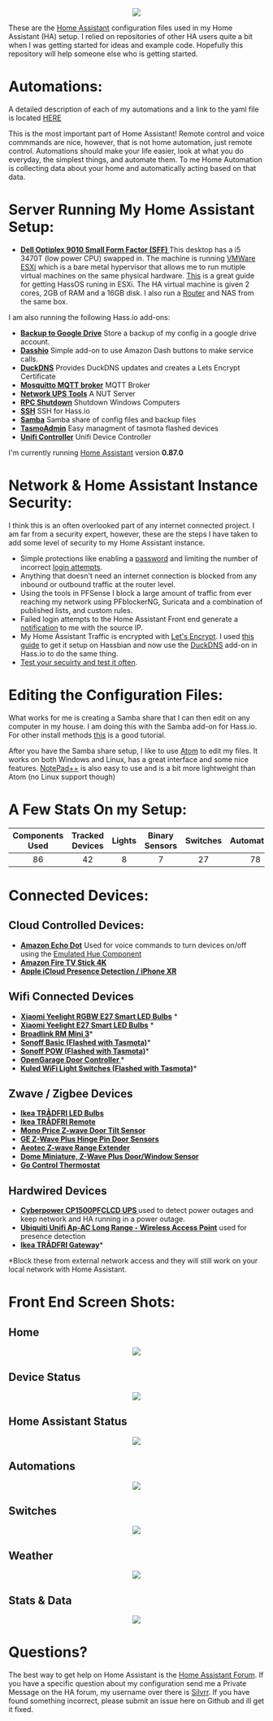 
<p align="center">
  <img src="https://github.com/home-assistant/home-assistant-assets/blob/master/loading-screen.gif">
</p>

These are the [Home Assistant](https://home-assistant.io/) configuration files used in my Home Assistant (HA) setup. I relied on repositories of other HA users quite a bit when I was getting started for ideas and example code.  Hopefully this repository will help someone else who is getting started. 

# Automations:
A detailed description of each of my automations and a link to the yaml file is located [HERE](https://github.com/SilvrrGIT/HomeAssistant/tree/master/automation#bedtime_notificationsyaml-automations)

This is the most important part of Home Assistant!  Remote control and voice commmands are nice, however, that is not home automation, just remote control.  Automations should make your life easier, look at what you do everyday, the simplest things, and automate them.  To me Home Automation is collecting data about your home and automatically acting based on that data.

# Server Running My Home Assistant Setup:
* __[Dell Optiplex 9010 Small Form Factor (SFF) ](http://i.dell.com/sites/doccontent/shared-content/data-sheets/en/Documents/Dell_OptiPlex_9010_spec_sheet.pdf)__ This desktop has a i5 3470T (low power CPU) swapped in.  The machine is running  [VMWare ESXi](https://www.vmware.com/products/esxi-and-esx.html) which is a bare metal hypervisor that allows me to run mutiple virtual machines on the same physical hardware. [This](https://blog.markdepalma.com/?p=82) is a great guide for getting HassOS runing in ESXi. The HA virtual machine is given 2 cores, 2GB of RAM and a 16GB disk. I also run a [Router](https://www.pfsense.org/) and NAS from the same box.  

I am also running the following Hass.io add-ons:

* __[Backup to Google Drive](https://github.com/samccauley/addon-hassiogooglebackup)__ Store a backup of my config in a google drive account. 
* __[Dasshio](https://github.com/theastropath/dasshio)__ Simple add-on to use Amazon Dash buttons to make service calls. 
* __[DuckDNS](www.home-assistant.io/addons/duckdns/)__ Provides DuckDNS updates and creates a Lets Encrypt Certificate
* __[Mosquitto MQTT broker](https://www.home-assistant.io/addons/mosquitto/)__ MQTT Broker
* __[Network UPS Tools](https://github.com/colindunn/hassio-addons)__ A NUT Server
* __[RPC Shutdown](https://www.home-assistant.io/addons/rpc_shutdown/)__ Shutdown Windows Computers
* __[SSH](https://www.home-assistant.io/addons/ssh/)__ SSH for Hass.io
* __[Samba](https://www.home-assistant.io/addons/samba/)__ Samba share of config files and backup files
* __[TasmoAdmin](https://github.com/hassio-addons/addon-tasmoadmin)__ Easy managment of tasmota flashed devices
* __[Unifi Controller](https://github.com/hassio-addons/addon-unifi)__ Unifi Device Controller

I'm currently running [Home Assistant](https://home-assistant.io) version __0.87.0__
# Network & Home Assistant Instance Security:
I think this is an often overlooked part of any internet connected project.  I am far from a security expert, however, these are the steps I have taken to add some level of security to my Home Assistant instance.
- Simple protections like enabling a [password](https://github.com/SilvrrGIT/HomeAssistant/blob/master/configuration.yaml#L45) and limiting the number of incorrect [login attempts](https://github.com/SilvrrGIT/HomeAssistant/blob/master/configuration.yaml#L48).
- Anything that doesn't need an internet connection is blocked from any inbound or outbound traffic at the router level. 
- Using the tools in PFSense I block a large amount of traffic from ever reaching my network using PFblockerNG, Suricata and a combination of published lists, and custom rules.
- Failed login attempts to the Home Assistant Front end generate a [notification](https://github.com/SilvrrGIT/HomeAssistant/blob/master/automation/pc_security.yaml#L23) to me with the source IP.
- My Home Assistant Traffic is encrypted with [Let's Encrypt](https://letsencrypt.org/).  I used [this guide](https://github.com/SilvrrGIT/HomeAssistant/wiki/Let's-Encrypt-Setup-(Hassbian,-Python-Virtual-Environment)) to get it setup on Hassbian and now use the [DuckDNS](www.home-assistant.io/addons/duckdns/) add-on in Hass.io to do the same thing.
- [Test your secuirty and test it often](https://community.home-assistant.io/t/test-your-security-and-test-it-often/76354).

# Editing the Configuration Files:
What works for me is creating a Samba share that I can then edit on any computer in my house.  I am doing this with the Samba add-on for Hass.io.  For other install methods [this](https://github.com/SilvrrGIT/HomeAssistant/wiki/Hassbian-Quick-Reference-Sheet#setting-up-a-samba-share) is a good tutorial. 

After you have the Samba share setup, I like to use [Atom](https://atom.io/) to edit my files.  It works on both Windows and Linux, has a great interface and some nice features. [NotePad++](https://notepad-plus-plus.org/) is also easy to use and is a bit more lightweight than Atom (no Linux support though)

# A Few Stats On my Setup:
| Components Used | Tracked Devices | Lights | Binary Sensors | Switches | Automations | Scripts | Sensors | Zwave Devices |
|:----------:|:---------------:|:------:|:--------------:|:--------:|:-----------:|:-------:|:-------:|:-------------:|
| 86         |42               |8       |7               |27        |78           |4        |133      |7              |         
# Connected Devices:

## Cloud Controlled Devices:
* __[Amazon Echo Dot](https://www.amazon.com/All-New-Amazon-Echo-Dot-Add-Alexa-To-Any-Room/dp/B01DFKC2SO)__ Used for voice commands to turn devices on/off using the [Emulated Hue Component](https://home-assistant.io/components/emulated_hue/)
* __[Amazon Fire TV Stick 4K](https://www.amazon.com/Introducing-Fire-TV-Stick-4K-with-All-New-Alexa-Voice-Remote/dp/B079QHML21)__ 
* __[Apple iCloud Presence Detection / iPhone XR](https://www.apple.com/iphone-xr/)__

## Wifi Connected Devices
* __[Xiaomi Yeelight RGBW E27 Smart LED Bulbs](http://www.gearbest.com/smart-lighting/pp_361555.html)__ *
* __[Xiaomi Yeelight E27 Smart LED Bulbs](http://www.gearbest.com/smart-light-bulb/pp_278478.html)__ *
* __[Broadlink RM Mini 3](https://www.amazon.com/BroadLink-Control-Universal-Remote-RMMINI3-EN/dp/B01FK2SDOC/ref=sr_1_2?ie=UTF8&qid=1499475366&sr=8-2&keywords=broadlink+mini3)__*
* __[Sonoff Basic (Flashed with Tasmota)](https://www.amazon.com/Sonoff-Wireless-Modified-Low-cost-Compatible/dp/B06WWNBD3Y?ref=ast_p_ei)__*
* __[Sonoff POW (Flashed with Tasmota)](https://www.amazon.com/Sonoff-Consumption-Monitoring-Appliances-Compatible/dp/B06XSD6PD6?ref=ast_p_ei)__*
* __[OpenGarage Door Controller ](https://www.amazon.com/OpenGarage-WiFi-enabled-Garage-Door-Opener/dp/B01M4RL0CL)__*
* __[Kuled WiFi Light Switches (Flashed with Tasmota)](https://www.amazon.com/Required-Wireless-Requires-Schedule-Compatible/dp/B079FDTG7T)__*

## Zwave / Zigbee Devices
* __[Ikea TRÅDFRI LED Bulbs](http://www.ikea.com/us/en/catalog/products/20318267/)__
* __[Ikea TRÅDFRI Remote](http://www.ikea.com/us/en/catalog/products/20303317/)__
* __[Mono Price Z-wave Door Tilt Sensor ](https://www.monoprice.com/product?p_id=11987)__
* __[GE Z-Wave Plus Hinge Pin Door Sensors ](https://www.amazon.com/GE-Wireless-Attaches-Existing-32563/dp/B01KQDIUAW/)__
* __[Aeotec Z-wave Range Extender ](https://www.amazon.com/Aeotec-Range-Extender-Z-Wave-repeater/dp/B01M6CKJXC)__
* __[Dome Miniature, Z-Wave Plus Door/Window Sensor](https://www.amazon.com/Dome-Home-Automation-Miniature-DMWD1/dp/B01JGMZNNG)__
* __[Go Control Thermostat](https://www.irisbylowes.com/products/gocontrol-programmable-thermostat/)__

## Hardwired Devices
* __[Cyberpower CP1500PFCLCD UPS ](https://www.amazon.com/CyberPower-CP1500PFCLCD-Sinewave-Outlets-Mini-Tower/dp/B00429N19W)__ used to detect power outages and keep network and HA running in a power outage.
* __[Ubiquiti Unifi Ap-AC Long Range - Wireless Access Point](https://www.amazon.com/Ubiquiti-Unifi-Ap-AC-Long-Range/dp/B015PRCBBI)__ used for presence detection
* __[Ikea TRÅDFRI Gateway](http://www.ikea.com/us/en/catalog/products/00337813/)__*

*Block these from external network access and they will still work on your local network with Home Assistant.

# Front End Screen Shots:

## Home
<p align="center">
  <img src="https://raw.githubusercontent.com/SilvrrGIT/HomeAssistant/master/www/home.png">
</p>

## Device Status
<p align="center">
  <img src="https://raw.githubusercontent.com/SilvrrGIT/HomeAssistant/master/www/devicestatus.png">
</p>

## Home Assistant Status
<p align="center">
  <img src="https://raw.githubusercontent.com/SilvrrGIT/HomeAssistant/master/www/ha.png">
</p>

## Automations
<p align="center">
  <img src="https://raw.githubusercontent.com/SilvrrGIT/HomeAssistant/master/www/automations.png">
</p>

## Switches
<p align="center">
  <img src="https://raw.githubusercontent.com/SilvrrGIT/HomeAssistant/master/www/switches.png">
</p>

## Weather
<p align="center">
  <img src="https://raw.githubusercontent.com/SilvrrGIT/HomeAssistant/master/www/weather.png">
</p>

## Stats & Data
<p align="center">
  <img src="https://raw.githubusercontent.com/SilvrrGIT/HomeAssistant/master/www/statsndata.png">
</p>

# Questions?

The best way to get help on Home Assistant is the [Home Assistant Forum](https://community.home-assistant.io/).  If you have a specific question about my configuration send me a Private Message on the HA forum, my username over there is [Silvrr](https://community.home-assistant.io/u/silvrr/).  If you have found something incorrect, please submit an issue here on Github and ill get it fixed.
